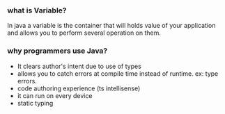 ### what is Variable?

In java a variable is the container that will holds value of your application and allows
you to perform several operation on them.

### why programmers use Java?

* It clears author's intent due to use of types
* allows you to catch errors at compile time instead of runtime. ex: type errors.
* code authoring experience (ts intellisense)
* it can run on every device
* static typing